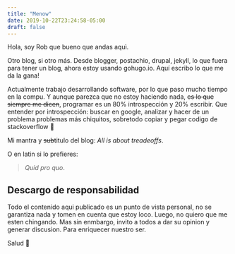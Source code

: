 ```yaml
---
title: "Menow"
date: 2019-10-22T23:24:58-05:00
draft: false
---
```


Hola, soy Rob que bueno que andas aquì.

Otro blog, si otro más. Desde blogger, postachio, drupal, jekyll, lo que fuera para tener un blog, ahora estoy usando gohugo.io. Aquí escribo lo que me da la gana!

Actualmente trabajo desarrollando software, por lo que paso mucho tiempo en la compu. Y aunque parezca que no estoy haciendo nada, ~~es lo que siempre me dicen~~, programar es un 80% introspección y 20% escribir. Que entender por introspección: buscar en google, analizar y hacer de un problema problemas más chiquitos, sobretodo copiar y pegar codigo de stackoverflow 🙂

Mi mantra y ~~sub~~titulo del blog: _All is about treadeoffs_.

O en latin si lo prefieres:

> _Quid pro quo_.

## Descargo de responsabilidad

Todo el contenido aqui publicado es un punto de vista personal, no se garantiza nada y tomen en cuenta que estoy loco. Luego, no quiero que me esten chingando. Mas sin enmbargo, invito a todos a dar su opinion y generar discusion. Para enriquecer nuestro ser.

Salud 🍻
